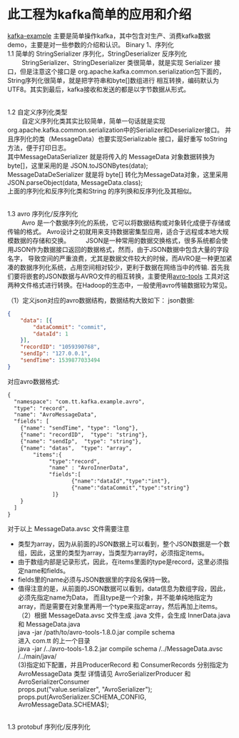 # 此工程为kafka简单的应用和介绍

[kafka-example](https://github.com/tanjiquan/kafka-application/tree/master/kafka-example/readme.md)
主要是简单操作kafka，其中包含对生产、消费kafka数据demo，主要是对一些参数的介绍和认识。
Binary
1、序列化
<br>1.1 简单的 StringSerializer 序列化，StringDeserializer 反序列化
<br> &emsp;&emsp;  StringSerializer、StringDeserializer 类很简单，就是实现 Serializer 接口，但是注意这个接口是
org.apache.kafka.common.serialization包下面的，String序列化很简单，就是把字符串和byte[]数组进行
相互转换，编码默认为UTF8。其实到最后，kafka接收和发送的都是以字节数据从形式。

<br>1.2 自定义序列化类型
<br> &emsp;&emsp;  自定义序列化类其实比较简单，简单一句话就是实现org.apache.kafka.common.serialization中的Serializer和Deserializer接口。
     并且序列化的类（MessageData）也要实现Serializable 接口，最好重写 toString 方法，便于打印日志。
<br> 其中MessageDataSerializer 就是将传入的 MessageData 对象数据转换为byte[]，这里采用的是  JSON.toJSONBytes(data);
<br> MessageDataDeSerializer 就是将 byte[] 转化为MessageData对象，这里采用JSON.parseObject(data, MessageData.class);
<br> 上面的序列化和反序列化类和String 的序列换和反序列化及其相似。

<br>1.3 avro 序列化/反序列化 <br> 
&emsp;&emsp;  Avro 是一个数据序列化的系统，它可以将数据结构或对象转化成便于存储或传输的格式。
Avro设计之初就用来支持数据密集型应用，适合于远程或本地大规模数据的存储和交换。
&emsp;&emsp;  JSON是一种常用的数据交换格式，很多系统都会使用JSON作为数据接口返回的数据格式，然而，由于JSON数据中包含大量的字段名字，
导致空间的严重浪费，尤其是数据文件较大的时候，而AVRO是一种更加紧凑的数据序列化系统，占用空间相对较少，更利于数据在网络当中的传输.
首先我们要将嵌套的JSON数据与AVRO文件的相互转换，主要使用[avro-tools](http://mirrors.hust.edu.cn/apache/avro/avro-1.8.2/java/)
工具对这两种文件格式进行转换。在Hadoop的生态中，一般使用avro传输数据较为常见。

（1）定义json对应的avro数据结构，数据结构大致如下：
json数据:
```json
{
	"data": [{
		"dataCommit": "commit",
		"dataId": 1
	}],
	"recordID": "1059390768",
	"sendIp": "127.0.0.1",
	"sendTime": 1539877033494
}
```
对应avro数据格式:
```txt
{
  "namespace": "com.tt.kafka.example.avro",
  "type": "record",
  "name": "AvroMessageData",
  "fields": [
    {"name": "sendTime", "type": "long"},
    {"name": "recordID",  "type": "string"},
    {"name": "sendIp",  "type": "string"},
    {"name": "datas",  "type": "array",
        "items":{
             "type":"record",
             "name" : "AvroInnerData",
             "fields":[
                    {"name":"dataId","type":"int"},
                    {"name":"dataCommit","type":"string"}
              ]}
    }
  ]
}
```
对于以上 MessageData.avsc 文件需要注意
* 类型为array，因为从前面的JSON数据上可以看到，整个JSON数据是一个数组，因此，这里的类型为array，当类型为array时，必须指定items。
* 由于数组内部是记录形式，因此，在items里面的type是record，这里必须指定name和fields。
* fields里的name必须与JSON数据里的字段名保持一致。
* 值得注意的是，从前面的JSON数据可以看到，data信息为数组字段，因此，必须先指定name为Data，
而且type是一个对象，并不能单纯地指定为array，而是需要在对象里再用一个type来指定array，然后再加上items。
<br>（2）根据 MessageData.avsc 文件生成 .java 文件，会生成 InnerData.java 和 MessageData.java
<br> java -jar /path/to/avro-tools-1.8.0.jar compile schema <schema file> <destination>
<br> 进入 com.tt 的上一个目录
<br> java -jar /../avro-tools-1.8.2.jar compile schema /../MessageData.avsc  /../main/java/
<br> (3)指定如下配置，并且ProducerRecord 和 ConsumerRecords 分别指定为 AvroMessageData 类型
详情请见 AvroSerializerProducer 和 AvroSerializerConsumer
<br> props.put("value.serializer", "AvroSerializer");
<br> props.put(AvroSerializer.SCHEMA_CONFIG, AvroMessageData.SCHEMA$);

<br>1.3  protobuf 序列化/反序列化 <br> 


